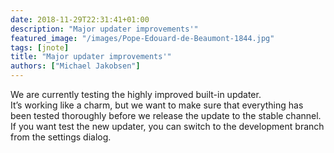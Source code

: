 ```yaml
---
date: 2018-11-29T22:31:41+01:00
description: "Major updater improvements'"
featured_image: "/images/Pope-Edouard-de-Beaumont-1844.jpg"
tags: [jnote]
title: "Major updater improvements'"
authors: ["Michael Jakobsen"]
---
```


We are currently testing the highly improved built-in updater.  
It’s working like a charm, but we want to make sure that everything has been tested thoroughly before we release the update to the stable channel.  
If you want test the new updater, you can switch to the development branch from the settings dialog.